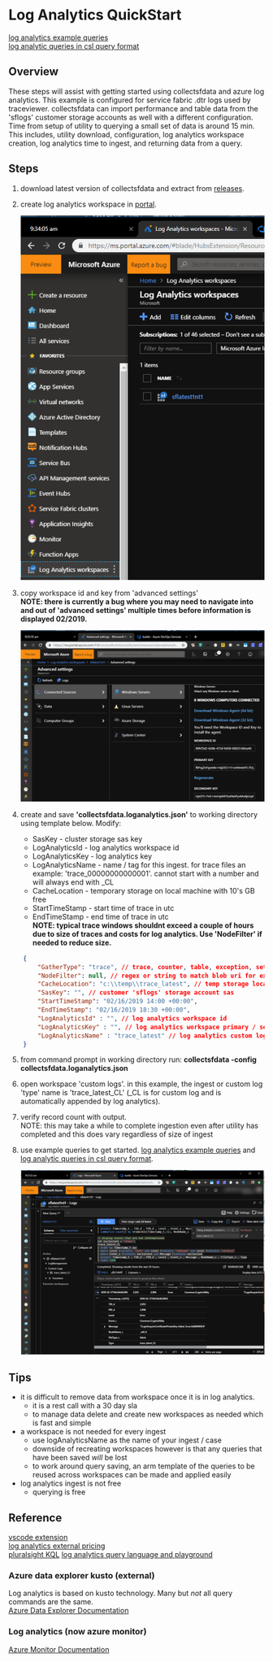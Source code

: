 # Log Analytics QuickStart

[log analytics example queries](../docs/logAnalyticsExampleQueries.md)  
[log analytic queries in csl query format](../docs/LogAnalyticsQueries/logAnalyticsExampleQueries.md.csl)  

## Overview

These steps will assist with getting started using collectsfdata and azure log analytics. This example is configured for service fabric .dtr logs used by traceviewer. collectsfdata can import performance and table data from the 'sflogs' customer storage accounts as well with a different configuration. Time from setup of utility to querying a small set of data is around 15 min. This includes, utility download, configuration, log analytics workspace creation, log analytics time to ingest, and returning data from a query.

## Steps
1. download latest version of collectsfdata and extract from [releases](https://github.com/microsoft/CollectServiceFabricData/releases/tag/CollectSFData-latest).
2. create log analytics workspace in [portal](https://portal.azure.com).  

    ![log analytics workspace](media/la-workspace-1.png)
3. copy workspace id and key from 'advanced settings'  
    **NOTE: there is currently a bug where you may need to navigate into and out of 'advanced settings' multiple times before information is displayed 02/2019.**

    ![log analytics advanced settings](media/la-advanced-settings-1.png)
4. create and save **'collectsfdata.loganalytics.json'** to working directory using template below. Modify:
    - SasKey - cluster storage sas key
    - LogAnalyticsId - log analytics workspace id
    - LogAnalyticsKey - log analytics key
    - LogAnalyticsName - name / tag for this ingest. for trace files an example: 'trace_00000000000001'. cannot start with a number and will always end with _CL
    - CacheLocation - temporary storage on local machine with 10's GB free
    - StartTimeStamp - start time of trace in utc
    - EndTimeStamp - end time of trace in utc  
    **NOTE: typical trace windows shouldnt exceed a couple of hours due to size of traces and costs for log analytics. Use 'NodeFilter' if needed to reduce size.**

```json
    {
        "GatherType": "trace", // trace, counter, table, exception, setup, any
        "NodeFilter": null, // regex or string to match blob uri for example node name
        "CacheLocation": "c:\\temp\\trace_latest", // temp storage location. 
        "SasKey": "", // customer 'sflogs' storage account sas
        "StartTimeStamp": "02/16/2019 14:00 +00:00",
        "EndTimeStamp": "02/16/2019 18:30 +00:00",
        "LogAnalyticsId" : "", // log analytics workspace id
        "LogAnalyticsKey" : "", // log analytics workspace primary / secondary key
        "LogAnalyticsName" : "trace_latest" // log analytics custom log 'type' name / tag
    }
```

5. from command prompt in working directory run: **collectsfdata -config collectsfdata.loganalytics.json**
6. open workspace 'custom logs'. in this example, the ingest or custom log 'type' name is 'trace_latest_CL' (_CL is for custom log and is automatically appended by log analytics).
7. verify record count with output.  
	NOTE: this may take a while to complete ingestion even after utility has completed and this does vary regardless of size of ingest
8. use example queries to get started. [log analytics example queries](../docs/logAnalyticsExampleQueries.md) and [log analytic queries in csl query format](../docs/LogAnalyticsQueries/logAnalyticsExampleQueries.md.csl).

    ![log analytics advanced settings](media/la-query-1.png)
## Tips

- it is difficult to remove data from workspace once it is in log analytics.
    - it is a rest call with a 30 day sla
    - to manage data delete and create new workspaces as needed which is fast and simple
- a workspace is not needed for every ingest
    - use logAnalyticsName as the name of your ingest / case
    - downside of recreating workspaces however is that any queries that have been saved *will* be lost
    - to work around query saving, an arm template of the queries to be reused across workspaces can be made and applied easily
- log analytics ingest is not free 
    - querying is free
	
## Reference

[vscode extension](https://marketplace.visualstudio.com/items?itemName=josin.kusto-syntax-highlighting)  
[log analytics external pricing](https://azure.microsoft.com/en-us/pricing/details/monitor/)  
[pluralsight KQL](https://www.pluralsight.com/courses/kusto-query-language-kql-from-scratch)
[log analytics query language and playground](https://docs-analytics-eus.azurewebsites.net/index.html)
	
### Azure data explorer kusto (external)

Log analytics is based on kusto technology. Many but *not* all query commands are the same.  
[Azure Data Explorer Documentation](https://docs.microsoft.com/en-us/azure/data-explorer/)
	
### Log analytics (now azure monitor)
[Azure Monitor Documentation](https://docs.microsoft.com/en-us/azure/azure-monitor/)
